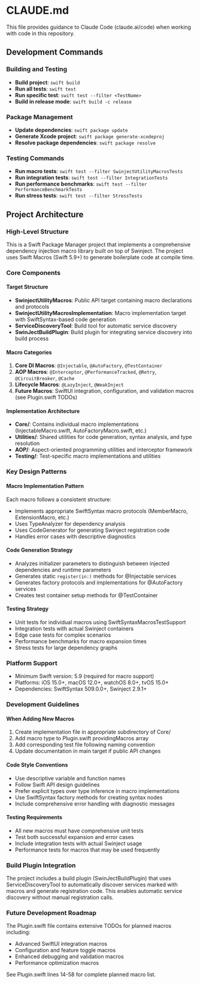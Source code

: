 # CLAUDE.md

This file provides guidance to Claude Code (claude.ai/code) when working with code in this repository.

## Development Commands

### Building and Testing
- **Build project**: `swift build`
- **Run all tests**: `swift test`
- **Run specific test**: `swift test --filter <TestName>`
- **Build in release mode**: `swift build -c release`

### Package Management
- **Update dependencies**: `swift package update`
- **Generate Xcode project**: `swift package generate-xcodeproj`
- **Resolve package dependencies**: `swift package resolve`

### Testing Commands
- **Run macro tests**: `swift test --filter SwinjectUtilityMacrosTests`
- **Run integration tests**: `swift test --filter IntegrationTests`
- **Run performance benchmarks**: `swift test --filter PerformanceBenchmarkTests`
- **Run stress tests**: `swift test --filter StressTests`

## Project Architecture

### High-Level Structure
This is a Swift Package Manager project that implements a comprehensive dependency injection macro library built on top of Swinject. The project uses Swift Macros (Swift 5.9+) to generate boilerplate code at compile time.

### Core Components

#### Target Structure
- **SwinjectUtilityMacros**: Public API target containing macro declarations and protocols
- **SwinjectUtilityMacrosImplementation**: Macro implementation target with SwiftSyntax-based code generation
- **ServiceDiscoveryTool**: Build tool for automatic service discovery
- **SwinJectBuildPlugin**: Build plugin for integrating service discovery into build process

#### Macro Categories
1. **Core DI Macros**: `@Injectable`, `@AutoFactory`, `@TestContainer`
2. **AOP Macros**: `@Interceptor`, `@PerformanceTracked`, `@Retry`, `@CircuitBreaker`, `@Cache`
3. **Lifecycle Macros**: `@LazyInject`, `@WeakInject`
4. **Future Macros**: SwiftUI integration, configuration, and validation macros (see Plugin.swift TODOs)

#### Implementation Architecture
- **Core/**: Contains individual macro implementations (InjectableMacro.swift, AutoFactoryMacro.swift, etc.)
- **Utilities/**: Shared utilities for code generation, syntax analysis, and type resolution
- **AOP/**: Aspect-oriented programming utilities and interceptor framework
- **Testing/**: Test-specific macro implementations and utilities

### Key Design Patterns

#### Macro Implementation Pattern
Each macro follows a consistent structure:
- Implements appropriate SwiftSyntax macro protocols (MemberMacro, ExtensionMacro, etc.)
- Uses TypeAnalyzer for dependency analysis
- Uses CodeGenerator for generating Swinject registration code
- Handles error cases with descriptive diagnostics

#### Code Generation Strategy
- Analyzes initializer parameters to distinguish between injected dependencies and runtime parameters
- Generates static `register(in:)` methods for @Injectable services
- Generates factory protocols and implementations for @AutoFactory services
- Creates test container setup methods for @TestContainer

#### Testing Strategy
- Unit tests for individual macros using SwiftSyntaxMacrosTestSupport
- Integration tests with actual Swinject containers
- Edge case tests for complex scenarios
- Performance benchmarks for macro expansion times
- Stress tests for large dependency graphs

### Platform Support
- Minimum Swift version: 5.9 (required for macro support)
- Platforms: iOS 15.0+, macOS 12.0+, watchOS 8.0+, tvOS 15.0+
- Dependencies: SwiftSyntax 509.0.0+, Swinject 2.9.1+

### Development Guidelines

#### When Adding New Macros
1. Create implementation file in appropriate subdirectory of Core/
2. Add macro type to Plugin.swift providingMacros array
3. Add corresponding test file following naming convention
4. Update documentation in main target if public API changes

#### Code Style Conventions
- Use descriptive variable and function names
- Follow Swift API design guidelines
- Prefer explicit types over type inference in macro implementations
- Use SwiftSyntax factory methods for creating syntax nodes
- Include comprehensive error handling with diagnostic messages

#### Testing Requirements
- All new macros must have comprehensive unit tests
- Test both successful expansion and error cases
- Include integration tests with actual Swinject usage
- Performance tests for macros that may be used frequently

### Build Plugin Integration

The project includes a build plugin (SwinJectBuildPlugin) that uses ServiceDiscoveryTool to automatically discover services marked with macros and generate registration code. This enables automatic service discovery without manual registration calls.

### Future Development Roadmap

The Plugin.swift file contains extensive TODOs for planned macros including:
- Advanced SwiftUI integration macros
- Configuration and feature toggle macros  
- Enhanced debugging and validation macros
- Performance optimization macros

See Plugin.swift lines 14-58 for complete planned macro list.